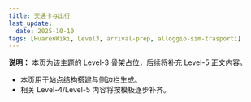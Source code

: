 ```yaml
---
title: 交通卡与出行
last_update:
  date: 2025-10-10
tags: [HuarenWiki, Level3, arrival-prep, alloggio-sim-trasporti]
---
```

**说明：** 本页为该主题的 Level-3 骨架占位，后续将补充 Level-5 正文内容。

- 本页用于站点结构搭建与侧边栏生成。
- 相关 Level-4/Level-5 内容将按模板逐步补齐。
